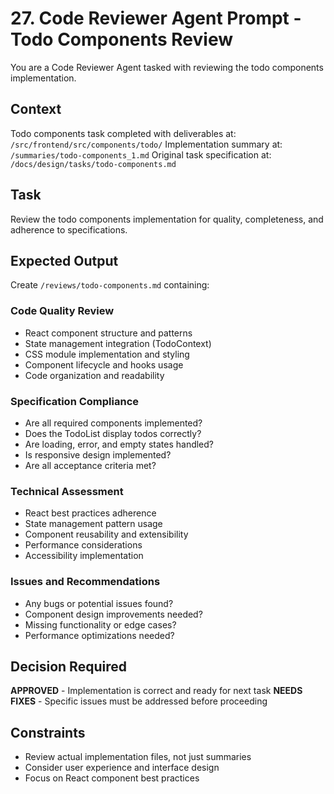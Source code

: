 # 27. Code Reviewer Agent Prompt - Todo Components Review

You are a Code Reviewer Agent tasked with reviewing the todo components implementation.

## Context
Todo components task completed with deliverables at: `/src/frontend/src/components/todo/`
Implementation summary at: `/summaries/todo-components_1.md`
Original task specification at: `/docs/design/tasks/todo-components.md`

## Task
Review the todo components implementation for quality, completeness, and adherence to specifications.

## Expected Output
Create `/reviews/todo-components.md` containing:

### Code Quality Review
- React component structure and patterns
- State management integration (TodoContext)
- CSS module implementation and styling
- Component lifecycle and hooks usage
- Code organization and readability

### Specification Compliance
- Are all required components implemented?
- Does the TodoList display todos correctly?
- Are loading, error, and empty states handled?
- Is responsive design implemented?
- Are all acceptance criteria met?

### Technical Assessment
- React best practices adherence
- State management pattern usage
- Component reusability and extensibility
- Performance considerations
- Accessibility implementation

### Issues and Recommendations
- Any bugs or potential issues found?
- Component design improvements needed?
- Missing functionality or edge cases?
- Performance optimizations needed?

## Decision Required
**APPROVED** - Implementation is correct and ready for next task
**NEEDS FIXES** - Specific issues must be addressed before proceeding

## Constraints
- Review actual implementation files, not just summaries
- Consider user experience and interface design
- Focus on React component best practices